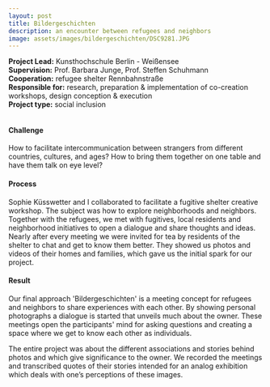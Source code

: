 ```yaml
---
layout: post
title: Bildergeschichten 
description: an encounter between refugees and neighbors
image: assets/images/bildergeschichten/DSC9281.JPG
---
```

**Project Lead:** Kunsthochschule Berlin - Weißensee<br />
**Supervision:** Prof. Barbara Junge, Prof. Steffen Schuhmann<br />
**Cooperation:** refugee shelter Rennbahnstraße<br />
**Responsible for:** research, preparation & implementation of co-creation workshops, design conception & execution <br />
**Project type:** social inclusion

<div class="row">
    <div class="6u 12u$(small)">
         <div class="row 50% uniform">
		<div class="6u"><span class="image fit"><img src="{{ site.url | absolute_path}}/assets/images/bildergeschichten/L1650965.jpg" alt="" /></span></div>
		<div class="6u"><span class="image fit"><img src="{{ site.url | absolute_path}}/assets/images/bildergeschichten/L1660024.JPG" alt="" /></span></div>
        <span class="image fit"><img src="{{ site.url | absolute_path}}/assets/images/bildergeschichten/praese.png" alt="" /></span>
        <div class="6u"><span class="image fit"><img src="{{ site.url | absolute_path}}/assets/images/bildergeschichten/pic01.jpg" alt="" /></span></div>
		<div class="6u"><span class="image fit"><img src="{{ site.url | absolute_path}}/assets/images/bildergeschichten/L1670026.JPG" alt="" /></span></div>
        <div class="6u"><span class="image fit"><img src="{{ site.url | absolute_path}}/assets/images/bildergeschichten/DSC9246bearbeitet.jpg" alt="" /></span></div>
		<div class="6u"><span class="image fit"><img src="{{ site.url | absolute_path}}/assets/images/bildergeschichten/DSC9281.JPG" alt="" /></span></div>
</div>  
        </div>
	    <div class="6u 12u$(small)">
        <h4>Challenge</h4> 
        <p>How to facilitate intercommunication between strangers from different countries, cultures, and ages? How to bring them together on one table and have them talk on eye level?</p>
        <h4>Process</h4>
        <p>Sophie Küsswetter and I collaborated to facilitate a fugitive shelter creative workshop. The subject was how to explore neighborhoods and neighbors. Together with the refugees, we met with fugitives, local residents and neighborhood initiatives to open a dialogue and share thoughts and ideas. Nearly after every meeting we were invited for tea by residents of the shelter to chat and get to know them better. They showed us photos and videos of their homes and families, which gave us the initial spark for our project. </p>
        <h4>Result</h4>
        <p>Our final approach 'Bildergeschichten' is a meeting concept for refugees and neighbors to share experiences with each other. By showing personal photographs a dialogue is started that unveils much about the owner. These meetings open the participants' mind for asking questions and creating a space where we get to know each other as individuals.</p>
        <p>The entire project was about the different associations and stories behind photos and which give significance to the owner. We recorded the meetings and transcribed quotes of their stories intended for an analog exhibition which deals with one’s perceptions of these images.</p>
    </div>
</div>